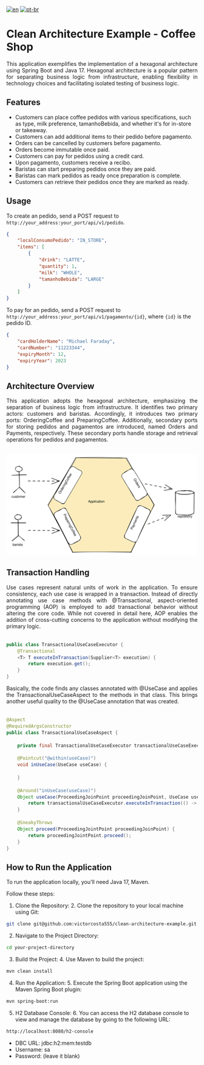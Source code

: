[![en](https://img.shields.io/badge/lang-en-red.svg)](https://github.com/victorcosta555/clean-architecture-example)
[![pt-br](https://img.shields.io/badge/lang-pt--br-green.svg)](https://github.com/victorcosta555/clean-architecture-example/blob/master/README.pt-br.md)

# Clean Architecture Example - Coffee Shop

<div align="justify"> This application exemplifies the implementation of a hexagonal architecture using Spring Boot and Java 17. Hexagonal 
architecture is a popular pattern for separating business logic from infrastructure, enabling flexibility in technology 
choices and facilitating isolated testing of business logic.
</div>

## Features

- Customers can place coffee pedidos with various specifications, such as type, milk preference, tamanhoBebida, and whether it's for in-store or takeaway.
- Customers can add additional items to their pedido before pagamento.
- Orders can be cancelled by customers before pagamento.
- Orders become immutable once paid.
- Customers can pay for pedidos using a credit card.
- Upon pagamento, customers receive a recibo.
- Baristas can start preparing pedidos once they are paid.
- Baristas can mark pedidos as ready once preparation is complete.
- Customers can retrieve their pedidos once they are marked as ready.

## Usage

To create an pedido, send a POST request to `http://your_address:your_port/api/v1/pedido`.

```json
{
    "localConsumoPedido": "IN_STORE",
    "items": [
        {
            "drink": "LATTE",
            "quantity": 1,
            "milk": "WHOLE",
            "tamanhoBebida": "LARGE"
        }
    ]
}
```

To pay for an pedido, send a POST request to `http://your_address:your_port/api/v1/pagamento/{id}`, where `{id}` is the pedido ID.

```json
{
    "cardHolderName": "Michael Faraday",
    "cardNumber": "11223344",
    "expiryMonth": 12,
    "expiryYear": 2023
}
```



## Architecture Overview

<div align="justify"> This application adopts the hexagonal architecture, emphasizing the separation of business logic from infrastructure. 
It identifies two primary actors: customers and baristas. Accordingly, it introduces two primary ports: OrderingCoffee 
and PreparingCoffee. Additionally, secondary ports for storing pedidos and pagamentos are introduced, named Orders and 
Payments, respectively. These secondary ports handle storage and retrieval operations for pedidos and pagamentos.
</div>

<br/>

![Hexagonal Architecture](images/coffee-shop-use-cases.svg)

## Transaction Handling

<div align="justify"> Use cases represent natural units of work in the application. To ensure consistency, each use case is wrapped in a 
transaction. Instead of directly annotating use case methods with @Transactional, aspect-oriented programming (AOP) is 
employed to add transactional behavior without altering the core code. While not covered in detail here, AOP enables the 
addition of cross-cutting concerns to the application without modifying the primary logic.
</div>

<br/>

```java
public class TransactionalUseCaseExecutor {
    @Transactional
    <T> T executeInTransaction(Supplier<T> execution) {
        return execution.get();
    }
}
```

<div align="justify"> Basically, the code finds any classes annotated with @UseCase and applies the TransactionalUseCaseAspect to the methods 
in that class. This brings another useful quality to the @UseCase annotation that was created.
</div>

<br/>

```java
@Aspect
@RequiredArgsConstructor
public class TransactionalUseCaseAspect {

    private final TransactionalUseCaseExecutor transactionalUseCaseExecutor;

    @Pointcut("@within(useCase)")
    void inUseCase(UseCase useCase) {

    }
  
    @Around("inUseCase(useCase)")
    Object useCase(ProceedingJoinPoint proceedingJoinPoint, UseCase useCase) {
        return transactionalUseCaseExecutor.executeInTransaction(() -> proceed(proceedingJoinPoint));
    }

    @SneakyThrows
    Object proceed(ProceedingJointPoint proceedingJoinPoint) {
        return proceedingJointPoint.proceed();
    }
}
```

## How to Run the Application

To run the application locally, you'll need Java 17, Maven.

Follow these steps:

1. Clone the Repository:
   2. Clone the repository to your local machine using Git:

```bash
git clone git@github.com:victorcosta555/clean-architecture-example.git
```
2. Navigate to the Project Directory:

```bash
cd your-project-directory
```
3. Build the Project:
   4. Use Maven to build the project:

```bash
mvn clean install
```

4. Run the Application:
   5. Execute the Spring Boot application using the Maven Spring Boot plugin:

```bash
mvn spring-boot:run
```

5. H2 Database Console:
   6. You can access the H2 database console to view and manage the database by going to the following URL:

```bash
http://localhost:8080/h2-console
```

- DBC URL: jdbc:h2:mem:testdb
- Username: sa
- Password: (leave it blank)
